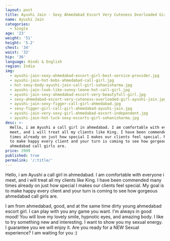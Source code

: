 ```yaml
---
layout: post
title: Ayushi Jain - Sexy Ahmedabad Escort Very Cuteness Overloaded Girl
name: Ayushi Jain
categories:
  - Single
age: '23'
weight: '51'
height: '5.2'
chest: '34'
waist: '32'
hip: '36'
language: Hindi & English
region: India
img:
  - ayushi-jain-sexy-ahmedabad-escort-girl-best-service-provider.jpg
  - ayushi-jain-hot-bobs-ahmedabad-call-girl.jpg
  - hot-sexy-body-ayushi-jain-call-girl-sohanisharma.jpg
  - ayushi-jain-look-like-sunny-leone-hot-call-girl.jpg
  - ayushi-jain-sexy-ahmedabad-escort-very-beautyfull-girl.jpg
  - sexy-ahmedabad-escort-very-cuteness-overloaded-girl-ayushi-jain.jpg
  - ayushi-jain-sexy-figger-call-girl-ahmedabad.jpg
  - sexy-figger-girl-call-girl-ahmedabad-ayushi-jain.jpg
  - ayushi-jain-very-sexy-girl-ahmedabad-escort-independent.jpg
  - ayushi-jain-hot-luck-sexy-escorts-girl-sohanisharma.jpg
desc: >-
  Hello, i am Ayushi a call girl in ahmedabad. I am comfortable with everyone i
  meet, and i will treat all my clients like King. I have been commended many
  times already on just how special I makes our clients feel special. My goal is
  to make happy every client and your turn is coming to see how gorgeous
  ahmedabad call girls are.
price: 2999
published: true
permalink: '/:title/'
---
```




<p>Hello, i am Ayushi a call girl in ahmedabad. I am comfortable with everyone i meet, and i will treat all my clients like King. I have been commended many times already on just how special I makes our clients feel special. My goal is to make happy every client and your turn is coming to see how gorgeous ahmedabad call girls are.</p>

<p>I am from ahmedabad, good, and at the same time dirty young ahmedabad escort girl. I can play with you any game you want. I'm always in good mood! You will love my lovely smile, hypnotic eyes, and amazing body. I like to try something new and interesting. I want to show you my sexual energy. I guarantee you we will enjoy it. Are you ready for a NEW Sexual experience? I am waiting for you :)</p>
